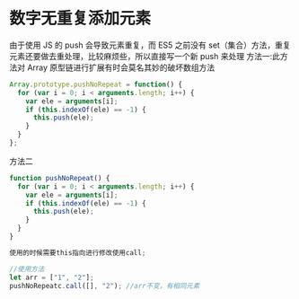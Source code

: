 # 数字无重复添加元素

由于使用 JS 的 push 会导致元素重复，而 ES5 之前没有 set（集合）方法，重复元素还要做去重处理，比较麻烦些，所以直接写一个新 push 来处理
方法一:此方法对 Array 原型链进行扩展有时会莫名其妙的破坏数组方法

```js
Array.prototype.pushNoRepeat = function() {
  for (var i = 0; i < arguments.length; i++) {
    var ele = arguments[i];
    if (this.indexOf(ele) == -1) {
      this.push(ele);
    }
  }
};
```

方法二

```js
function pushNoRepeat() {
  for (var i = 0; i < arguments.length; i++) {
    var ele = arguments[i];
    if (this.indexOf(ele) == -1) {
      this.push(ele);
    }
  }
}

使用的时候需要this指向进行修改使用call;

//使用方法
let arr = ["1", "2"];
pushNoRepeatc.call([], "2"); //arr不变，有相同元素
```
